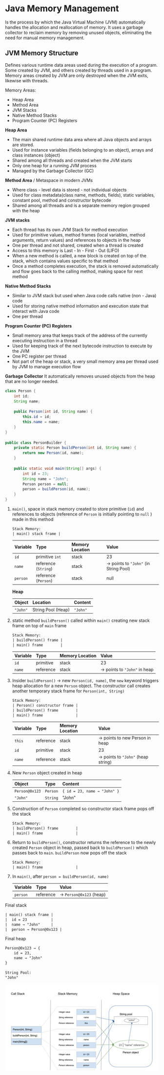 # Java Memory Management
Is the process by which the Java Virtual Machine (JVM) automatically handles the allocation and reallocation of memory.
It uses a garbage collector to reclaim memory by removing unused objects, eliminating the need for manual memory management.

## JVM Memory Structure
Defines various runtime data areas used during the execution of a program. Some created by JVM, and others created by threads
used in a program. Memory areas created by JVM are only destroyed when the JVM exits, likewise with threads.

Memory Areas:
* Heap Area
* Method Area
* JVM Stacks
* Native Method Stacks
* Program Counter (PC) Registers

**Heap Area**  
* The main shared runtime data area where all Java objects and arrays are stored.
* Used for instance variables (fields belonging to an object), arrays and class instances (object)
* Shared among all threads and created when the JVM starts
* Only one heap for a running JVM process
* Managed by the Garbage Collector (GC)

**Method Area** / Metaspace in modern JVMs
* Where class - level data is stored - not individual objects
* Used for class metadata(class name, methods, fields), static variables, constant pool, method and constructor bytecode
* Shared among all threads and is a separate memory region grouped with the heap

**JVM stacks**  
* Each thread has its own JVM Stack for method execution
* Used for primitive values, method frames (local variables, method arguments, return values) and references to objects in the heap
* One per thread and not shared, created when a thread is created
* Access to this memory is Last - In - First - Out (LIFO)
* When a new method is called, a new block is created on top of the stack, which contains values specific to that method
* Once a method completes execution, the stack is removed automatically and flow goes back to the calling method, making space for next method

**Native Method Stacks**  
* Similar to JVM stack but used when Java code calls native (non - Java) code
* Used for storing native method information and execution state that interact with Java code
* One per thread

**Program Counter (PC) Registers**
* Small memory area that keeps track of the address of the currently executing instruction in a thread
* Used for keeping track of the next bytecode instruction to execute by the JVM
* One PC register per thread
* Not part of the heap or stack, a very small memory area per thread used by JVM to manage execution flow

**Garbage Collector**
It automatically removes unused objects from the heap that are no longer needed.

```java
class Person {
    int id;
    String name;

    public Person(int id, String name) {
        this.id = id;
        this.name = name;
    }
}

public class PersonBuilder {
    private static Person buildPerson(int id, String name) {
        return new Person(id, name);
    }

    public static void main(String[] args) {
        int id = 23;
        String name = "John";
        Person person = null;
        person = buildPerson(id, name);
    }
}
```

1. `main()`, space in stack memory created to store primitive (`id`) and references to objects (reference of `Person` is initially pointing to `null` ) made in this method  

    ```
    Stack Memory:
    | main() stack frame |
    ```
    | Variable | Type                 | Memory Location | Value                                 |
    | -------- | -------------------- | --------------- | ------------------------------------- |
    | `id`     | primitive `int`      | stack           | 23                                    |
    | `name`   | reference (`String`) | stack           | → points to `"John"` (in String Pool) |
    | `person` | reference (`Person`) | stack           | null                                  |
    
    **Heap**

    | Object   | Location           | Content  |
    | -------- | ------------------ | -------- |
    | `"John"` | String Pool (Heap) | `"John"` |

2. static method `buildPerson()` called within `main()` creating new stack frame on top of `main` frame

    ```
    Stack Memory:
    | buildPerson() frame |
    | main() frame        |
    ```
    | Variable | Type      | Memory Location | Value                        |
    | -------- | --------- | --------------- | ---------------------------- |
    | `id`     | primitive | stack           | 23                           |
    | `name`   | reference | stack           | → points to `"John"` in heap |
3. Insider `buildPerson()` -> new `Person(id, name)`, the `new` keyword triggers heap allocation for a new `Person` object. 
The constructor call creates another temporary stack frame for `Person(int, String)`

    ```
    Stack Memory:
    | Person() constructor frame |
    | buildPerson() frame        |
    | main() frame               |
    ```
    | Variable | Type      | Memory Location | Value                              |
    | -------- | --------- | --------------- | ---------------------------------- |
    | `this`   | reference | stack           | → points to new Person in heap     |
    | `id`     | primitive | stack           | 23                                 |
    | `name`   | reference | stack           | → points to `"John"` (heap string) |
4. New `Person` object created in heap

   | Object         | Type     | Content                      |
   | -------------- | -------- | ---------------------------- |
   | `Person@0x123` | `Person` | `{ id = 23, name → "John" }` |
   | `"John"`       | `String` | "John"                       |

5. Construction of `Person` completed so constructor stack frame pops off the stack
    ```
    Stack Memory:
    | buildPerson() frame        |
    | main() frame               |
    ```
6. Return to `buildPerson()`, constructor returns the reference to the newly created `Person` object in heap, 
passed back to `buildPerson()` which passes back to `main`. `buildPerson` now pops off the stack
    ```
    Stack Memory:
    | main() frame               |
    ```
7. In `main()`, after `person = buildPerson(id, name)`

   | Variable | Type      | Value                   |
   | -------- | --------- | ----------------------- |
   | `person` | reference | → `Person@0x123` (heap) |

Final stack

```
| main() stack frame |
|  id = 23           |
|  name → "John"     |
|  person → Person@0x123 |
```

Final heap

```text
Person@0x123 → {
    id = 23,
    name → "John"
}

String Pool:
"John"

```
![StackHeap.png](../../../../resources/StackHeap.png)